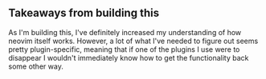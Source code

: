 ## Takeaways from building this
As I'm building this, I've definitely increased my understanding of how neovim itself works. However, a lot of what I've needed to figure out seems pretty plugin-specific, meaning that if one of the plugins I use were to disappear I wouldn't immediately know how to get the functionality back some other way.
